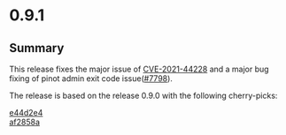 # 0.9.1

## Summary

This release fixes the major issue of [CVE-2021-44228](https://github.com/advisories/GHSA-jfh8-c2jp-5v3q) and a major bug fixing of pinot admin exit code issue([#7798](https://github.com/apache/pinot/pull/7798)).

The release is based on the release 0.9.0 with the following cherry-picks:

[e44d2e4](https://github.com/apache/pinot/commit/e44d2e46f2eaba5f75d789d92ce767fbee96feba)\
[af2858a](https://github.com/apache/pinot/commit/af2858aff26e169f348605e61d0c5e21ddd73dd9)
